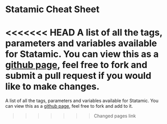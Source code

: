Statamic Cheat Sheet
====================

<<<<<<< HEAD
A list of all the tags, parameters and variables available for Statamic. You can view this as a [github page](http://statamic.github.io/statamic-cheat-sheet), feel free to fork and submit a pull request if you would like to make changes.
=======
A list of all the tags, parameters and variables available for Statamic. You can view this as a [github page](http://statamic.github.io/statamic-cheat-sheet), feel free to fork and add to it.
>>>>>>> Changed pages link
